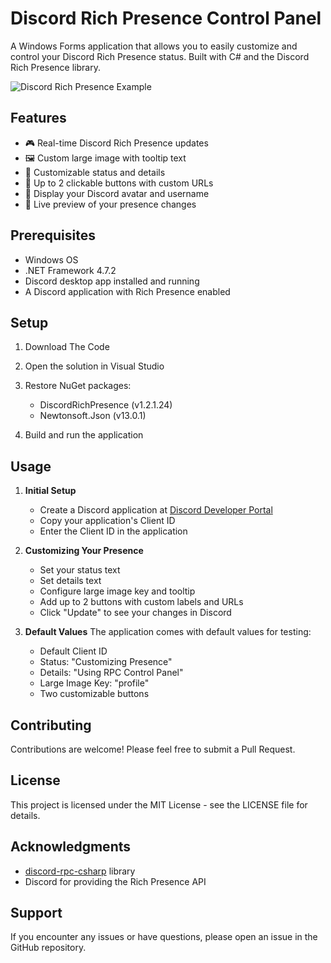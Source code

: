 # Discord Rich Presence Control Panel

A Windows Forms application that allows you to easily customize and control your Discord Rich Presence status. Built with C# and the Discord Rich Presence library.

![Discord Rich Presence Example](![rpc-creator](https://github.com/user-attachments/assets/06b04b43-e023-4b84-840c-1240e8e58d1a)
)

## Features

- 🎮 Real-time Discord Rich Presence updates
- 🖼️ Custom large image with tooltip text
- 📝 Customizable status and details
- 🔗 Up to 2 clickable buttons with custom URLs
- 👤 Display your Discord avatar and username
- 🔄 Live preview of your presence changes

## Prerequisites

- Windows OS
- .NET Framework 4.7.2
- Discord desktop app installed and running
- A Discord application with Rich Presence enabled

## Setup

1. Download The Code

2. Open the solution in Visual Studio

3. Restore NuGet packages:
   - DiscordRichPresence (v1.2.1.24)
   - Newtonsoft.Json (v13.0.1)

4. Build and run the application

## Usage

1. **Initial Setup**
   - Create a Discord application at [Discord Developer Portal](https://discord.com/developers/applications)
   - Copy your application's Client ID
   - Enter the Client ID in the application

2. **Customizing Your Presence**
   - Set your status text
   - Set details text
   - Configure large image key and tooltip
   - Add up to 2 buttons with custom labels and URLs
   - Click "Update" to see your changes in Discord

3. **Default Values**
   The application comes with default values for testing:
   - Default Client ID
   - Status: "Customizing Presence"
   - Details: "Using RPC Control Panel"
   - Large Image Key: "profile"
   - Two customizable buttons

## Contributing

Contributions are welcome! Please feel free to submit a Pull Request.

## License

This project is licensed under the MIT License - see the LICENSE file for details.

## Acknowledgments

- [discord-rpc-csharp](https://github.com/Lachee/discord-rpc-csharp) library
- Discord for providing the Rich Presence API

## Support

If you encounter any issues or have questions, please open an issue in the GitHub repository. 
